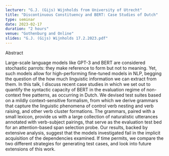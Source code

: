 ```yaml
---
lecturer: "G.J. (Gijs) Wijnholds from University of Utrecht"
title: "Discontinuous Constituency and BERT: Case Studies of Dutch"
type: seminar
date: 2023-02-17
duration: "2 hours"
venue: "Gothenburg and Online"
slides: "G.J. (Gijs) Wijnholds 17.2.2023.pdf"
---
```


Abstract

Large-scale language models like GPT-3 and BERT are considered stochastic parrots: they make reference to form but not to meaning. Yet, such models allow for high-performing fine-tuned models in NLP, begging the question of the how much linguistic information we can extract from them. In this talk, I discuss recent case studies in which we set out to quantify the syntactic capacity of BERT in the evaluation regime of non-context free patterns, as occurring in Dutch. We devised test suites based on a mildly context-sensitive formalism, from which we derive grammars that capture the linguistic phenomena of control verb nesting and verb raising, and other verb cluster formations. The grammars, paired with a small lexicon, provide us with a large collection of naturalistic utterances annotated with verb-subject pairings, that serve as the evaluation test bed for an attention-based span selection probe. Our results, backed by extensive analysis, suggest that the models investigated fail in the implicit acquisition of the dependencies examined. If time permits, we compare the two different strategies for generating test cases, and look into future extensions of this work.
